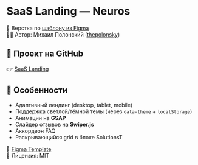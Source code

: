# SaaS Landing — Neuros

🎨 Верстка по [шаблону из Figma](https://www.figma.com/design/7AB2YR50LvQxws4MKD3M4I/SaaS-Landing-Page-Template---Neuros-Lite-AI-Powerd-product--Community-?node-id=223-63937&t=RymRep2K3bsEHNvI-0)  
👨‍💻 Автор: Михаил Полонский ([thepolonsky](https://github.com/thepolonsky))

## 🚀 Проект на GitHub

👉 [SaaS Landing]([https://thepolonsky.github.io/SaaSLanding/](https://github.com/ThePolonsky/SaaSLanding?tab=readme-ov-file))

## 🔑 Особенности

- Адаптивный лендинг (desktop, tablet, mobile)
- Поддержка светлой/тёмной темы (через `data-theme` + `localStorage`)
- Анимации на **GSAP**
- Слайдер отзывов на **Swiper.js**
- Аккордеон FAQ
- Раскрывающийся grid в блоке SolutionsT

🔗 [Figma Template](https://www.figma.com/design/7AB2YR50LvQxws4MKD3M4I/SaaS-Landing-Page-Template---Neuros-Lite-AI-Powerd-product--Community-?node-id=223-63937&t=RymRep2K3bsEHNvI-0)  
📌 Лицензия: MIT
